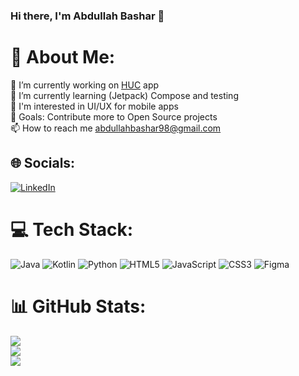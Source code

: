 ### Hi there, I'm Abdullah Bashar 👋
# 💫 About Me:
🔭 I’m currently working on [HUC](https://www.huc.edu.iq/ar/) app<br>🌱 I’m currently learning (Jetpack) Compose and testing<br>📱 I'm interested in UI/UX for mobile apps<br>🥅 Goals: Contribute more to Open Source projects<br>📫 How to reach me abdullahbashar98@gmail.com<br>


## 🌐 Socials:
[![LinkedIn](https://img.shields.io/badge/LinkedIn-%230077B5.svg?logo=linkedin&logoColor=white)](https://linkedin.com/in/https://www.linkedin.com/in/abdullah-bashar/) 

# 💻 Tech Stack:
![Java](https://img.shields.io/badge/java-%23ED8B00.svg?style=for-the-badge&logo=java&logoColor=white) ![Kotlin](https://img.shields.io/badge/kotlin-%230095D5.svg?style=for-the-badge&logo=kotlin&logoColor=white) ![Python](https://img.shields.io/badge/python-3670A0?style=for-the-badge&logo=python&logoColor=ffdd54) ![HTML5](https://img.shields.io/badge/html5-%23E34F26.svg?style=for-the-badge&logo=html5&logoColor=white) ![JavaScript](https://img.shields.io/badge/javascript-%23323330.svg?style=for-the-badge&logo=javascript&logoColor=%23F7DF1E) ![CSS3](https://img.shields.io/badge/css3-%231572B6.svg?style=for-the-badge&logo=css3&logoColor=white) 	![Figma](https://img.shields.io/badge/figma-%23F24E1E.svg?style=for-the-badge&logo=figma&logoColor=white)
# 📊 GitHub Stats:
![](https://github-readme-stats.vercel.app/api?username=abdbashar&theme=dark&hide_border=false&include_all_commits=false&count_private=false)<br/>
![](https://github-readme-streak-stats.herokuapp.com/?user=abdbashar&theme=dark&hide_border=false)<br/>
![](https://github-readme-stats.vercel.app/api/top-langs/?username=abdbashar&theme=dark&hide_border=false&include_all_commits=false&count_private=false&layout=compact)
